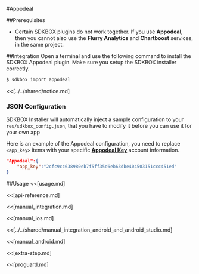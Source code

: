 <!--
Include Base: /Users/jtsm/Chukong-Inc/pr/en/src/appodeal/v3-cpp
-->

#Appodeal

##Prerequisites
* Certain SDKBOX plugins do not work together. If you use __Appodeal__, then you cannot also use the __Flurry Analytics__ and __Chartboost__ services, in the same project.

##Integration
Open a terminal and use the following command to install the SDKBOX Appodeal plugin. Make sure you setup the SDKBOX installer correctly.
```bash
$ sdkbox import appodeal
```

<<[../../shared/notice.md]

<!--## Configuration
<<[../../shared/sdkbox_cloud.md]
<<[../../shared/remote_application_config.md]-->

### JSON Configuration
SDKBOX Installer will automatically inject a sample configuration to your `res/sdkbox_config.json`, that you have to modify it before you can use it for your own app

Here is an example of the Appodeal configuration, you need to replace `<app_key>` items with your specific [__Appodeal Key__](http://www.appodeal.com/) account information.
```json
"Appodeal":{
    "app_key":"2cfc9cc638980eb7f5ff35d6eb63dbe404503151ccc451ed"
}
```

<!--<<[sdkbox-config-encrypt.md]-->

##Usage
<<[usage.md]

<<[api-reference.md]

<<[manual_integration.md]

<<[manual_ios.md]

<<[../../shared/manual_integration_android_and_android_studio.md]

<<[manual_android.md]

<<[extra-step.md]

<<[proguard.md]
